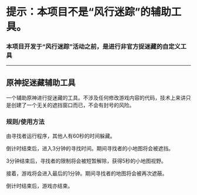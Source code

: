 # 提示：本项目不是“风行迷踪”的辅助工具。
### 本项目开发于“风行迷踪”活动之前，是进行非官方捉迷藏的自定义工具

-------------------------------

## 原神捉迷藏辅助工具

一个辅助原神进行捉迷藏的工具。不涉及任何修改游戏内容的代码，技术上来讲只是创建了一个无关的遮挡窗口而已，不会有封号的风险。

### 规则/使用方法

由寻找者运行程序，其他人有60秒的时间躲藏。

倒计时结束后，进入3分钟的寻找时间。期间寻找者的小地图将会被遮挡。

3分钟结束后，寻找者的限制将会被短暂解除，获得5秒的小地图视野。

接着，游戏将会进入最后的1分钟。期间寻找者的地图将会被再次遮蔽。

倒计时结束后，游戏亦结束。
